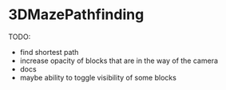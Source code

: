 # 3DMazePathfinding

TODO:

- find shortest path
- increase opacity of blocks that are in the way of the camera
- docs
- maybe ability to toggle visibility of some blocks

